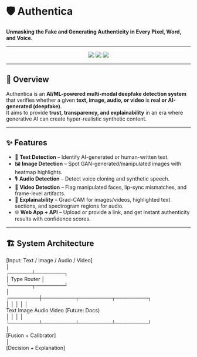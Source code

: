 # 🛡️ Authentica
**Unmasking the Fake and Generating Authenticity in Every Pixel, Word, and Voice.**

---

<p align="center">
  <img src="https://img.shields.io/badge/AI-Deepfake%20Detection-blueviolet?style=flat-square" />
  <img src="https://img.shields.io/badge/Status-Under%20Development-orange?style=flat-square" />
  <img src="https://img.shields.io/badge/License-MIT-green?style=flat-square" />
</p>

---

## 📌 Overview
Authentica is an **AI/ML-powered multi-modal deepfake detection system** that verifies whether a given **text, image, audio, or video** is **real or AI-generated (deepfake)**.  
It aims to provide **trust, transparency, and explainability** in an era where generative AI can create hyper-realistic synthetic content.  

---

## ✨ Features
- 📝 **Text Detection** – Identify AI-generated or human-written text.  
- 🖼️ **Image Detection** – Spot GAN-generated/manipulated images with heatmap highlights.  
- 🎙️ **Audio Detection** – Detect voice cloning and synthetic speech.  
- 🎥 **Video Detection** – Flag manipulated faces, lip-sync mismatches, and frame-level artifacts.  
- 🔎 **Explainability** – Grad-CAM for images/videos, highlighted text sections, and spectrogram regions for audio.  
- 🌐 **Web App + API** – Upload or provide a link, and get instant authenticity results with confidence scores.  

---

## 🏗️ System Architecture

[Input: Text / Image / Audio / Video] <br>
          │<br>
   ┌──────┴────────┐<br>
   │   Type Router │<br>
   └──────┬────────┘<br>
      │<br>
 ┌────────┼─────────┬─────────┬─────────┐<br>
 │        │         │         │         │<br>
Text  Image     Audio     Video    (Future: Docs)<br>
 │        │         │         │<br>
 └────────┴─────────┴─────────┴─────────┘<br>
     │<br>
   [Fusion + Calibrator]<br>
     │<br>
   [Decision + Explanation]<br>
